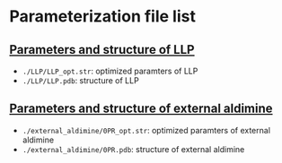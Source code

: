 # Parameterization file list

## [Parameters and structure of LLP](./LLP)
- `./LLP/LLP_opt.str`: optimized paramters of LLP
- `./LLP/LLP.pdb`: structure of LLP
  
## [Parameters and structure of external aldimine](./external_aldimine)
- `./external_aldimine/0PR_opt.str`: optimized paramters of external aldimine
- `./external_aldimine/0PR.pdb`: structure of external aldimine
